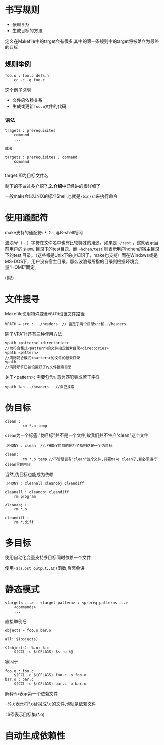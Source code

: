 # 书写规则

* 依赖关系
* 生成目标的方法

定义在Makefile中的target会有很多,其中的第一条规则中的target将被确立为最终的目标

## 规则举例

```shell
foo.o : foo.c defs.h
	cc -c -g foo.c
```

这个例子说明

* 文件的依赖关系
* 生成或更新`foo.o`文件的代码



### 语法

```shel
tragets : prerequisites
	command
	...
	
或者

targets : prerequisites ; command
	command
	...
```



target:即为目标文件名

剩下的不做过多介绍了,**2.介绍**中已经讲的很详细了

一般make会以UNIX的标准Shell,也就是`/bin/sh`来执行命令

# 使用通配符

make支持的通配符: **`*`** .**`?`**.**`~`**,与B-shell相同

波浪号（ `~` ）字符在文件名中也有比较特殊的用途。如果是 `~/test` ，这就表示当前用户的 `$HOME` 目录下的test目录。而 `~hchen/test` 则表示用户hchen的宿主目录下的test 目录。（这些都是Unix下的小知识了，make也支持）而在Windows或是 MS-DOS下，用户没有宿主目录，那么波浪号所指的目录则根据环境变量“HOME”而定。

(偷!)



# 文件搜寻

Makefile使用特殊变量`VPATH`设置文件路径

```shell
VPATH = src : ../headers  // 指定了两个目录src和../headers
```



除了VPATH还有三种使用方法

```shell
vpath <pattern> <directories>
//为符合模式<pattern>的文件指定搜索目录<directories>
vpath <pattern>
//清除符合模式<pattern>的文件的搜索目录
vpath 
//清除所有已被设置好了的文件搜索目录
```



关于\<pattern>:  需要包含`%` 意为匹配零或若干字符

 ```shell
 vpath %.h ../headers  	//自己摸索
 ```



# 伪目标

```shell
clean :
		rm *.o temp
```

`clean`为一个标签,"伪目标"并不是一个文件,故我们并不生产"clean"这个文件



```shell
.PHONY : clean  //.PHONY的目的是为了指明这是一个伪目标

clean: 
		rm *.o temp //不管是否有"clean"这个文件,只要make clean了,都必须运行clean里的内容
```

当然,伪目标也能成为依赖

```shell
.PHONY : cleanall cleanobj cleandiff

cleanall : cleanobj cleandiff
    rm program

cleanobj :
    rm *.o

cleandiff :
    rm *.diff
```



# 多目标

使用自动化变量支持多目标同时依赖一个文件

使用`-$(subst output,,&@)`函数,后面会讲



# 静态模式

```shell
<targets ...> : <target-pattern> : <prereq-patterns ...>
    <commands>
    ...
```



直接举例吧

```shell
objects = foo.o bar.o

all: $(objects)

$(objects): %.o: %.c
    $(CC) -c $(CFLAGS) $< -o $@
```

等同于

```shell
foo.o : foo.c
    $(CC) -c $(CFLAGS) foo.c -o foo.o
bar.o : bar.c
    $(CC) -c $(CFLAGS) bar.c -o bar.o
```



解释:`%<`表示第一个依赖文件

​		:%.c表示将*.o替换成\*.c的文件,也就是依赖文件

​		:$@表示目标集(*.o)

# 自动生成依赖性



